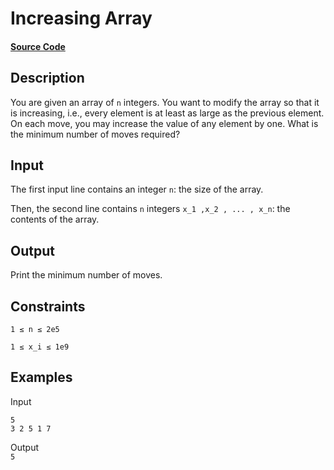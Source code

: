 # Increasing Array

#### [Source Code](https://github.com/beephsupreme/cses-rust/blob/master/src/solutions/increasing_array.rs)

## Description

You are given an array of `n` integers. You want to modify the array so that it is increasing, i.e., every element is at
least as large as the previous element.
On each move, you may increase the value of any element by one. What is the minimum number of moves required?

## Input

The first input line contains an integer `n`: the size of the array.

Then, the second line contains `n` integers `x_1 ,x_2 , ... , x_n`: the contents of the array.

## Output

Print the minimum number of moves.

## Constraints

`1 ≤ n ≤ 2e5`

`1 ≤ x_i ≤ 1e9`

## Examples

Input

```
5  
3 2 5 1 7
```

Output  
`5`
